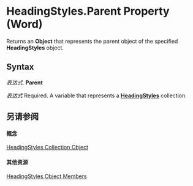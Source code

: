 
# HeadingStyles.Parent Property (Word)

Returns an  **Object** that represents the parent object of the specified **HeadingStyles** object.


## Syntax

 _表达式_. **Parent**

 _表达式_ Required. A variable that represents a **[HeadingStyles](be882a12-1264-8f7e-415b-b8bcbf28e703.md)** collection.


## 另请参阅


#### 概念


[HeadingStyles Collection Object](be882a12-1264-8f7e-415b-b8bcbf28e703.md)
#### 其他资源


[HeadingStyles Object Members](http://msdn.microsoft.com/library/1fa4e0b8-e97b-3a51-a688-3ad4d3b5d135%28Office.15%29.aspx)